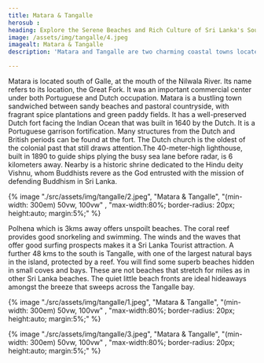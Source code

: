 ```yaml
---
title: Matara & Tangalle
herosub :
heading: Explore the Serene Beaches and Rich Culture of Sri Lanka's Southern Coast
image: /assets/img/tangalle/4.jpeg
imagealt: Matara & Tangalle
description: 'Matara and Tangalle are two charming coastal towns located in the southern region of Sri Lanka, offering an authentic Sri Lankan experience to visitors. With its picturesque beaches, vibrant culture, and warm hospitality, this area of Sri Lanka is a must-visit for travelers looking to explore beyond the typical tourist hotspots.'

---
```


Matara is located south of Galle, at the mouth of the Nilwala River. Its name refers to its location, the Great Fork. It was an important commercial center under both Portuguese and Dutch occupation. Matara is a bustling town sandwiched between sandy beaches and pastoral countryside, with fragrant spice plantations and green paddy fields. It has a well-preserved Dutch fort facing the Indian Ocean that was built in 1640 by the Dutch. It is a Portuguese garrison fortification. Many structures from the Dutch and British periods can be found at the fort. The Dutch church is the oldest of the colonial past that still draws attention.The 40-meter-high lighthouse, built in 1890 to guide ships plying the busy sea lane before radar, is 6 kilometers away. Nearby is a historic shrine dedicated to the Hindu deity Vishnu, whom Buddhists revere as the God entrusted with the mission of defending Buddhism in Sri Lanka.

{% image "./src/assets/img/tangalle/2.jpeg", "Matara & Tangalle", "(min-width: 300em) 50vw, 100vw" , "max-width:80%; border-radius: 20px; height:auto; margin:5%;" %}


Polhena which is 3kms away offers unspoilt beaches. The coral reef provides good snorkeling and swimming. The winds and the waves that offer good surfing prospects makes it a Sri Lanka Tourist attraction. A further 48 kms to the south is Tangalle, with one of the largest natural bays in the island, protected by a reef. You will find some superb beaches hidden in small coves and bays. These are not beaches that stretch for miles as in other Sri Lanka beaches. The quiet little beach fronts are ideal hideaways amongst the breeze that sweeps across the Tangalle bay.

{% image "./src/assets/img/tangalle/1.jpeg", "Matara & Tangalle", "(min-width: 300em) 50vw, 100vw" , "max-width:80%; border-radius: 20px; height:auto; margin:5%;" %}

{% image "./src/assets/img/tangalle/3.jpeg", "Matara & Tangalle", "(min-width: 300em) 50vw, 100vw" , "max-width:80%; border-radius: 20px; height:auto; margin:5%;" %}